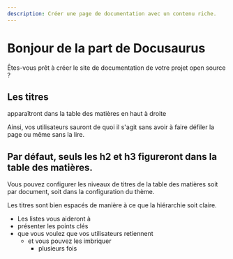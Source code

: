 ```yaml
---
description: Créer une page de documentation avec un contenu riche.
---
```


# Bonjour de la part de Docusaurus

Êtes-vous prêt à créer le site de documentation de votre projet open source ?

## Les titres

apparaîtront dans la table des matières en haut à droite

Ainsi, vos utilisateurs sauront de quoi il s'agit sans avoir à faire défiler la page ou même sans la lire.

## Par défaut, seuls les h2 et h3 figureront dans la table des matières.

Vous pouvez configurer les niveaux de titres de la table des matières soit par document, soit dans la configuration du thème.

Les titres sont bien espacés de manière à ce que la hiérarchie soit claire.

- Les listes vous aideront à
- présenter les points clés
- que vous voulez que vos utilisateurs retiennent
  - et vous pouvez les imbriquer
    - plusieurs fois